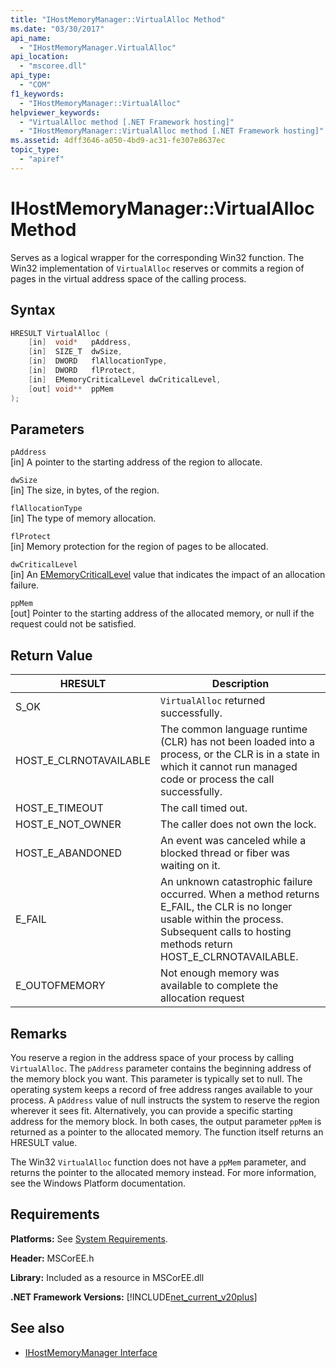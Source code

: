 ```yaml
---
title: "IHostMemoryManager::VirtualAlloc Method"
ms.date: "03/30/2017"
api_name: 
  - "IHostMemoryManager.VirtualAlloc"
api_location: 
  - "mscoree.dll"
api_type: 
  - "COM"
f1_keywords: 
  - "IHostMemoryManager::VirtualAlloc"
helpviewer_keywords: 
  - "VirtualAlloc method [.NET Framework hosting]"
  - "IHostMemoryManager::VirtualAlloc method [.NET Framework hosting]"
ms.assetid: 4dff3646-a050-4bd9-ac31-fe307e8637ec
topic_type: 
  - "apiref"
---
```

# IHostMemoryManager::VirtualAlloc Method
Serves as a logical wrapper for the corresponding Win32 function. The Win32 implementation of `VirtualAlloc` reserves or commits a region of pages in the virtual address space of the calling process.  
  
## Syntax  
  
```cpp  
HRESULT VirtualAlloc (  
    [in]  void*   pAddress,  
    [in]  SIZE_T  dwSize,  
    [in]  DWORD   flAllocationType,  
    [in]  DWORD   flProtect,  
    [in]  EMemoryCriticalLevel dwCriticalLevel,  
    [out] void**  ppMem  
);  
```  
  
## Parameters  
 `pAddress`  
 [in] A pointer to the starting address of the region to allocate.  
  
 `dwSize`  
 [in] The size, in bytes, of the region.  
  
 `flAllocationType`  
 [in] The type of memory allocation.  
  
 `flProtect`  
 [in] Memory protection for the region of pages to be allocated.  
  
 `dwCriticalLevel`  
 [in] An [EMemoryCriticalLevel](../../../../docs/framework/unmanaged-api/hosting/ememorycriticallevel-enumeration.md) value that indicates the impact of an allocation failure.  
  
 `ppMem`  
 [out] Pointer to the starting address of the allocated memory, or null if the request could not be satisfied.  
  
## Return Value  
  
|HRESULT|Description|  
|-------------|-----------------|  
|S_OK|`VirtualAlloc` returned successfully.|  
|HOST_E_CLRNOTAVAILABLE|The common language runtime (CLR) has not been loaded into a process, or the CLR is in a state in which it cannot run managed code or process the call successfully.|  
|HOST_E_TIMEOUT|The call timed out.|  
|HOST_E_NOT_OWNER|The caller does not own the lock.|  
|HOST_E_ABANDONED|An event was canceled while a blocked thread or fiber was waiting on it.|  
|E_FAIL|An unknown catastrophic failure occurred. When a method returns E_FAIL, the CLR is no longer usable within the process. Subsequent calls to hosting methods return HOST_E_CLRNOTAVAILABLE.|  
|E_OUTOFMEMORY|Not enough memory was available to complete the allocation request|  
  
## Remarks  
 You reserve a region in the address space of your process by calling `VirtualAlloc`. The `pAddress` parameter contains the beginning address of the memory block you want. This parameter is typically set to null. The operating system keeps a record of free address ranges available to your process. A `pAddress` value of null instructs the system to reserve the region wherever it sees fit. Alternatively, you can provide a specific starting address for the memory block. In both cases, the output parameter `ppMem` is returned as a pointer to the allocated memory. The function itself returns an HRESULT value.  
  
 The Win32 `VirtualAlloc` function does not have a `ppMem` parameter, and returns the pointer to the allocated memory instead. For more information, see the Windows Platform documentation.  
  
## Requirements  
 **Platforms:** See [System Requirements](../../../../docs/framework/get-started/system-requirements.md).  
  
 **Header:** MSCorEE.h  
  
 **Library:** Included as a resource in MSCorEE.dll  
  
 **.NET Framework Versions:** [!INCLUDE[net_current_v20plus](../../../../includes/net-current-v20plus-md.md)]  
  
## See also

- [IHostMemoryManager Interface](../../../../docs/framework/unmanaged-api/hosting/ihostmemorymanager-interface.md)
